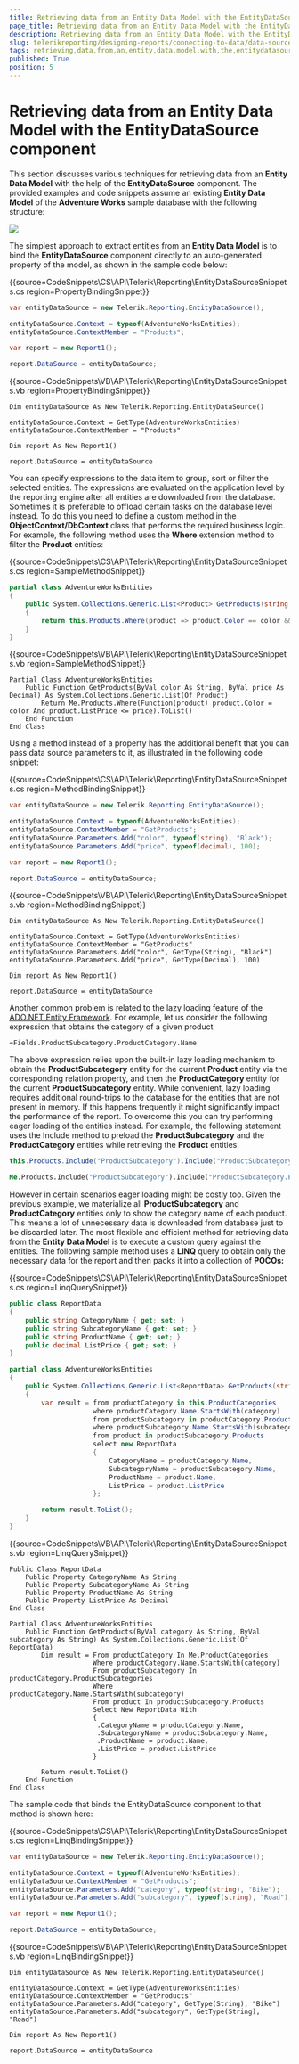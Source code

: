 ```yaml
---
title: Retrieving data from an Entity Data Model with the EntityDataSource component
page_title: Retrieving data from an Entity Data Model with the EntityDataSource component | for Telerik Reporting Documentation
description: Retrieving data from an Entity Data Model with the EntityDataSource component
slug: telerikreporting/designing-reports/connecting-to-data/data-source-components/entitydatasource-component/retrieving-data-from-an-entity-data-model-with-the-entitydatasource-component
tags: retrieving,data,from,an,entity,data,model,with,the,entitydatasource,component
published: True
position: 5
---
```


# Retrieving data from an Entity Data Model with the EntityDataSource component

This section discusses various techniques for retrieving data from an __Entity Data Model__ with the help of the __EntityDataSource__ component. The provided examples and code snippets assume an existing __Entity Data Model__ of the __Adventure Works__ sample database with the following structure:

  ![](images/DataSources/EntityDataSourceAdventureWorksEntityModel.png)

The simplest approach to extract entities from an __Entity Data Model__ is to bind the __EntityDataSource__ component directly to an auto-generated property of the model, as shown in the sample code below:           

{{source=CodeSnippets\CS\API\Telerik\Reporting\EntityDataSourceSnippets.cs region=PropertyBindingSnippet}}
````C#
var entityDataSource = new Telerik.Reporting.EntityDataSource();

entityDataSource.Context = typeof(AdventureWorksEntities);
entityDataSource.ContextMember = "Products";

var report = new Report1();

report.DataSource = entityDataSource;
````
{{source=CodeSnippets\VB\API\Telerik\Reporting\EntityDataSourceSnippets.vb region=PropertyBindingSnippet}}
````VB
Dim entityDataSource As New Telerik.Reporting.EntityDataSource()

entityDataSource.Context = GetType(AdventureWorksEntities)
entityDataSource.ContextMember = "Products"

Dim report As New Report1()

report.DataSource = entityDataSource
````

You can specify expressions to the data item to group, sort or filter the selected entities. The expressions are evaluated on the application level by the reporting engine after all entities are downloaded from the database. Sometimes it is preferable to offload certain tasks on the database level instead. To do this you need to define a custom method in the __ObjectContext/DbContext__ class that performs the required business logic. For example, the following method uses the __Where__ extension method to filter the __Product__ entities: 

{{source=CodeSnippets\CS\API\Telerik\Reporting\EntityDataSourceSnippets.cs region=SampleMethodSnippet}}
````C#
partial class AdventureWorksEntities
{
    public System.Collections.Generic.List<Product> GetProducts(string color, decimal price)
    {
        return this.Products.Where(product => product.Color == color && product.ListPrice <= price).ToList();
    }
}
````
{{source=CodeSnippets\VB\API\Telerik\Reporting\EntityDataSourceSnippets.vb region=SampleMethodSnippet}}
````VB
Partial Class AdventureWorksEntities
    Public Function GetProducts(ByVal color As String, ByVal price As Decimal) As System.Collections.Generic.List(Of Product)
        Return Me.Products.Where(Function(product) product.Color = color And product.ListPrice <= price).ToList()
    End Function
End Class
````

Using a method instead of a property has the additional benefit that you can pass data source parameters to it, as illustrated in the following code snippet: 

{{source=CodeSnippets\CS\API\Telerik\Reporting\EntityDataSourceSnippets.cs region=MethodBindingSnippet}}
````C#
var entityDataSource = new Telerik.Reporting.EntityDataSource();

entityDataSource.Context = typeof(AdventureWorksEntities);
entityDataSource.ContextMember = "GetProducts";
entityDataSource.Parameters.Add("color", typeof(string), "Black");
entityDataSource.Parameters.Add("price", typeof(decimal), 100);

var report = new Report1();

report.DataSource = entityDataSource;
````
{{source=CodeSnippets\VB\API\Telerik\Reporting\EntityDataSourceSnippets.vb region=MethodBindingSnippet}}
````VB
Dim entityDataSource As New Telerik.Reporting.EntityDataSource()

entityDataSource.Context = GetType(AdventureWorksEntities)
entityDataSource.ContextMember = "GetProducts"
entityDataSource.Parameters.Add("color", GetType(String), "Black")
entityDataSource.Parameters.Add("price", GetType(Decimal), 100)

Dim report As New Report1()

report.DataSource = entityDataSource
````

Another common problem is related to the lazy loading feature of the  [ADO.NET Entity Framework](http://msdn.microsoft.com/en-us/library/aa697427%28VS.80%29.aspx). For example, let us            consider the following expression that obtains the category of a given product

````
=Fields.ProductSubcategory.ProductCategory.Name
````

The above expression relies upon the built-in lazy loading mechanism to obtain the __ProductSubcategory__ entity for the current __Product__ entity via the corresponding relation property, and then the __ProductCategory__ entity for the current __ProductSubcategory__ entity. While convenient, lazy loading requires additional round-trips to the database for the entities that are not present in memory. If this happens frequently it might significantly impact the performance of the report. To overcome this you can try performing eager loading of the entities instead. For example, the following statement uses the Include method to preload the __ProductSubcategory__ and the __ProductCategory__ entities while retrieving the __Product__ entities: 

    
````cs
this.Products.Include("ProductSubcategory").Include("ProductSubcategory.ProductCategory").ToList()
````
````vb
Me.Products.Include("ProductSubcategory").Include("ProductSubcategory.ProductCategory").ToList()
````

However in certain scenarios eager loading might be costly too. Given the previous example, we materialize all __ProductSubcategory__ and __ProductCategory__ entities only to show the category name of each product. This means a lot of unnecessary data is downloaded from database just to be discarded later. The most flexible and efficient method for retrieving data from the __Entity Data Model__ is to execute a custom query against the entities. The following sample method uses a __LINQ__ query to obtain only the necessary data for the report and then packs it into a collection of __POCOs:__ 

{{source=CodeSnippets\CS\API\Telerik\Reporting\EntityDataSourceSnippets.cs region=LinqQuerySnippet}}
````C#
public class ReportData
{
    public string CategoryName { get; set; }
    public string SubcategoryName { get; set; }
    public string ProductName { get; set; }
    public decimal ListPrice { get; set; }
}

partial class AdventureWorksEntities
{
    public System.Collections.Generic.List<ReportData> GetProducts(string category, string subcategory)
    {
        var result = from productCategory in this.ProductCategories
                     where productCategory.Name.StartsWith(category)
                     from productSubcategory in productCategory.ProductSubcategories
                     where productSubcategory.Name.StartsWith(subcategory)
                     from product in productSubcategory.Products
                     select new ReportData
                     {
                         CategoryName = productCategory.Name,
                         SubcategoryName = productSubcategory.Name,
                         ProductName = product.Name,
                         ListPrice = product.ListPrice
                     };

        return result.ToList();
    }
}
````
{{source=CodeSnippets\VB\API\Telerik\Reporting\EntityDataSourceSnippets.vb region=LinqQuerySnippet}}
````VB
Public Class ReportData
    Public Property CategoryName As String
    Public Property SubcategoryName As String
    Public Property ProductName As String
    Public Property ListPrice As Decimal
End Class

Partial Class AdventureWorksEntities
    Public Function GetProducts(ByVal category As String, ByVal subcategory As String) As System.Collections.Generic.List(Of ReportData)
        Dim result = From productCategory In Me.ProductCategories
                     Where productCategory.Name.StartsWith(category)
                     From productSubcategory In productCategory.ProductSubcategories
                     Where productCategory.Name.StartsWith(subcategory)
                     From product In productSubcategory.Products
                     Select New ReportData With
                     {
                      .CategoryName = productCategory.Name,
                      .SubcategoryName = productSubcategory.Name,
                      .ProductName = product.Name,
                      .ListPrice = product.ListPrice
                     }

        Return result.ToList()
    End Function
End Class
````

The sample code that binds the EntityDataSource component to that method is shown here:           

{{source=CodeSnippets\CS\API\Telerik\Reporting\EntityDataSourceSnippets.cs region=LinqBindingSnippet}}
````C#
var entityDataSource = new Telerik.Reporting.EntityDataSource();

entityDataSource.Context = typeof(AdventureWorksEntities);
entityDataSource.ContextMember = "GetProducts";
entityDataSource.Parameters.Add("category", typeof(string), "Bike");
entityDataSource.Parameters.Add("subcategory", typeof(string), "Road");

var report = new Report1();

report.DataSource = entityDataSource;
````
{{source=CodeSnippets\VB\API\Telerik\Reporting\EntityDataSourceSnippets.vb region=LinqBindingSnippet}}
````VB
Dim entityDataSource As New Telerik.Reporting.EntityDataSource()

entityDataSource.Context = GetType(AdventureWorksEntities)
entityDataSource.ContextMember = "GetProducts"
entityDataSource.Parameters.Add("category", GetType(String), "Bike")
entityDataSource.Parameters.Add("subcategory", GetType(String), "Road")

Dim report As New Report1()

report.DataSource = entityDataSource
````

